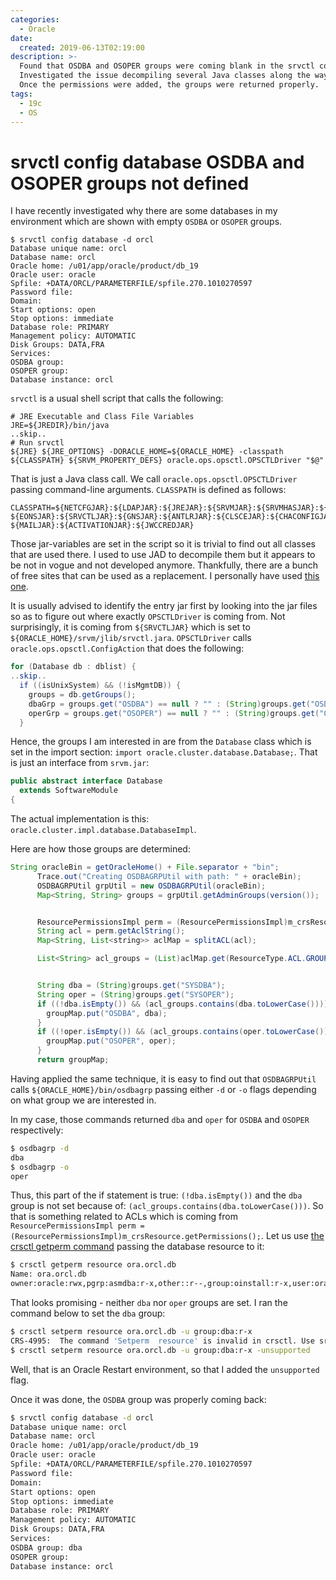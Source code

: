 ```yaml
---
categories:
  - Oracle
date:
  created: 2019-06-13T02:19:00
description: >-
  Found that OSDBA and OSOPER groups were coming blank in the srvctl config database output.
  Investigated the issue decompiling several Java classes along the way, and found that it was due to missing permissions on the CRS resource.
  Once the permissions were added, the groups were returned properly.
tags:
  - 19c
  - OS
---
```


# srvctl config database OSDBA and OSOPER groups not defined

I have recently investigated why there are some databases in my environment which are shown with empty `OSDBA` or `OSOPER` groups.

<!-- more -->

``` hl_lines="15 16"
$ srvctl config database -d orcl
Database unique name: orcl
Database name: orcl
Oracle home: /u01/app/oracle/product/db_19
Oracle user: oracle
Spfile: +DATA/ORCL/PARAMETERFILE/spfile.270.1010270597
Password file:
Domain:
Start options: open
Stop options: immediate
Database role: PRIMARY
Management policy: AUTOMATIC
Disk Groups: DATA,FRA
Services:
OSDBA group:
OSOPER group:
Database instance: orcl
```

`srvctl` is a usual shell script that calls the following:

```
# JRE Executable and Class File Variables
JRE=${JREDIR}/bin/java
..skip..
# Run srvctl
${JRE} ${JRE_OPTIONS} -DORACLE_HOME=${ORACLE_HOME} -classpath ${CLASSPATH} ${SRVM_PROPERTY_DEFS} oracle.ops.opsctl.OPSCTLDriver "$@"
```

That is just a Java class call.
We call `oracle.ops.opsctl.OPSCTLDriver` passing command-line arguments.
`CLASSPATH` is defined as follows:

```
CLASSPATH=${NETCFGJAR}:${LDAPJAR}:${JREJAR}:${SRVMJAR}:${SRVMHASJAR}:${SRVMASMJAR}:\
${EONSJAR}:${SRVCTLJAR}:${GNSJAR}:${ANTLRJAR}:${CLSCEJAR}:${CHACONFIGJAR}:${JDBCJAR}:\
${MAILJAR}:${ACTIVATIONJAR}:${JWCCREDJAR}
```

Those jar-variables are set in the script so it is trivial to find out all classes that are used there.
I used to use JAD to decompile them but it appears to be not in vogue and not developed anymore.
Thankfully, there are a bunch of free sites that can be used as a replacement.
I personally have used [this one](http://www.javadecompilers.com/).

It is usually advised to identify the entry jar first by looking into the jar files so as to figure out where exactly `OPSCTLDriver` is coming from.
Not surprisingly, it is coming from `${SRVCTLJAR}` which is set to `${ORACLE_HOME}/srvm/jlib/srvctl.jara`.
`OPSCTLDriver` calls `oracle.ops.opsctl.ConfigAction` that does the following:

```java
for (Database db : dblist) {
..skip..
  if ((isUnixSystem) && (!isMgmtDB)) {
    groups = db.getGroups();
    dbaGrp = groups.get("OSDBA") == null ? "" : (String)groups.get("OSDBA");
    operGrp = groups.get("OSOPER") == null ? "" : (String)groups.get("OSOPER");
  }
```

Hence, the groups I am interested in are from the `Database` class which is set in the import section: `import oracle.cluster.database.Database;`.
That is just an interface from `srvm.jar`:

```java
public abstract interface Database
  extends SoftwareModule
{
```

The actual implementation is this: `oracle.cluster.impl.database.DatabaseImpl`.

Here are how those groups are determined:

```java hl_lines="16 17"
String oracleBin = getOracleHome() + File.separator + "bin";
      Trace.out("Creating OSDBAGRPUtil with path: " + oracleBin);
      OSDBAGRPUtil grpUtil = new OSDBAGRPUtil(oracleBin);
      Map<String, String> groups = grpUtil.getAdminGroups(version());


      ResourcePermissionsImpl perm = (ResourcePermissionsImpl)m_crsResource.getPermissions();
      String acl = perm.getAclString();
      Map<String, List<string>> aclMap = splitACL(acl);

      List<String> acl_groups = (List)aclMap.get(ResourceType.ACL.GROUP.toString());


      String dba = (String)groups.get("SYSDBA");
      String oper = (String)groups.get("SYSOPER");
      if ((!dba.isEmpty()) && (acl_groups.contains(dba.toLowerCase()))) {
        groupMap.put("OSDBA", dba);
      }
      if ((!oper.isEmpty()) && (acl_groups.contains(oper.toLowerCase()))) {
        groupMap.put("OSOPER", oper);
      }
      return groupMap;
```

Having applied the same technique, it is easy to find out that `OSDBAGRPUtil` calls `${ORACLE_HOME}/bin/osdbagrp` passing either `-d` or `-o` flags depending on what group we are interested in.

In my case, those commands returned `dba` and `oper` for `OSDBA` and `OSOPER` respectively:

```bash
$ osdbagrp -d
dba
$ osdbagrp -o
oper
```

Thus, this part of the if statement is true: `(!dba.isEmpty())` and the `dba` group is not set because of: `(acl_groups.contains(dba.toLowerCase()))`.
So that is something related to ACLs which is coming from `ResourcePermissionsImpl perm = (ResourcePermissionsImpl)m_crsResource.getPermissions();`.
Let us use [the crsctl getperm command](https://docs.oracle.com/database/121/CWADD/GUID-F7DBDD74-6D13-4471-9A92-C2577B04798B.htm#CWADD91543) passing the database resource to it:

```bash
$ crsctl getperm resource ora.orcl.db
Name: ora.orcl.db
owner:oracle:rwx,pgrp:asmdba:r-x,other::r--,group:oinstall:r-x,user:oracle:rwx
```

That looks promising - neither `dba` nor `oper` groups are set.
I ran the command below to set the `dba` group:

```bash
$ crsctl setperm resource ora.orcl.db -u group:dba:r-x
CRS-4995:  The command 'Setperm  resource' is invalid in crsctl. Use srvctl for this command.
$ crsctl setperm resource ora.orcl.db -u group:dba:r-x -unsupported
```

Well, that is an Oracle Restart environment, so that I added the `unsupported` flag.

Once it was done, the `OSDBA` group was properly coming back:

```bash hl_lines="15"
$ srvctl config database -d orcl
Database unique name: orcl
Database name: orcl
Oracle home: /u01/app/oracle/product/db_19
Oracle user: oracle
Spfile: +DATA/ORCL/PARAMETERFILE/spfile.270.1010270597
Password file:
Domain:
Start options: open
Stop options: immediate
Database role: PRIMARY
Management policy: AUTOMATIC
Disk Groups: DATA,FRA
Services:
OSDBA group: dba
OSOPER group:
Database instance: orcl
```
